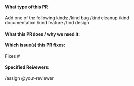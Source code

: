 #### What type of this PR

Add one of the following kinds:
/kind bug
/kind cleanup
/kind documentation
/kind feature
/kind design

#### What this PR does / why we need it:


#### Which issue(s) this PR fixes:
Fixes #

#### Specified Reivewers:
/assign @your-reviewer

